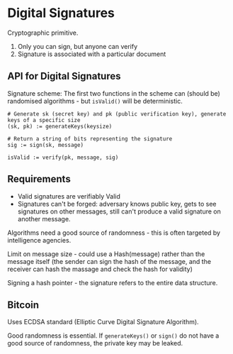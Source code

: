 # Digital Signatures
Cryptographic primitive.

1. Only you can sign, but anyone can verify
2. Signature is associated with a particular document

## API for Digital Signatures
Signature scheme:
The first two functions in the scheme can (should be) randomised algorithms - but `isValid()` will be deterministic.
~~~
# Generate sk (secret key) and pk (public verification key), generate keys of a specific size
(sk, pk) := generateKeys(keysize)

# Return a string of bits representing the signature
sig := sign(sk, message)

isValid := verify(pk, message, sig)
~~~

## Requirements
* Valid signatures are verifiably Valid
* Signatures can't be forged: adversary knows public key, gets to see signatures on other messages, still can't produce a valid signature on another message.

Algorithms need a good source of randomness - this is often targeted by intelligence agencies.

Limit on message size - could use a Hash(message) rather than the message itself (the sender can sign the hash of the message, and the receiver can hash the massage and check the hash for validity)

Signing a hash pointer - the signature refers to the entire data structure.

## Bitcoin
Uses ECDSA standard (Elliptic Curve Digital Signature Algorithm).

Good randomness is essential. If `generateKeys()` or `sign()` do not have a good source of randomness, the private key may be leaked.
